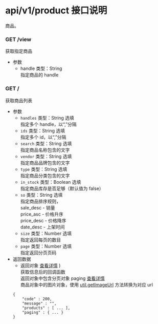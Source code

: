# api/v1/product 接口说明

商品。


### **GET /view**

获取指定商品

<!-- .api-param -->

* 参数
  * handle 类型：String<br/>指定商品的 handle

### **GET /**

获取商品列表

<!-- .api-param -->

* 参数
    * ```handles``` 类型：String 选填<br/>指定多个 handle，以“,”分隔
    * ```ids``` 类型：String 选填<br/>指定多个 id，以“,”分隔
    * ```search``` 类型：String 选填<br/>指定商品名称包含的文字
    * ```vendor``` 类型：String 选填<br/>指定商品品牌包含的文字
    * ```type``` 类型：String 选填<br/>指定商品分类包含的文字
    * ```in_stock``` 类型：Boolean 选填<br/>指定商品库存是否足够（默认值为 false）
    * ```so``` 类型：String 选填<br/>指定商品排序规则，<br/>sale_desc - 销量<br/>price_asc - 价格升序<br/>price_desc - 价格降序<br/>date_desc - 上架时间
    * ```size``` 类型：Number 选填<br/>指定返回每页的数目
    * ```page``` 类型：Number 选填<br/>指定返回分页页码
* 返回数据
    * 返回对象 [查看详情](/development/s/5432593471ea1e4f9f000013) )<br/>获取信息后的回调函数<br/>返回对象中包含分页对象 paging [查看详情](/development/s/5587c0b00abc3e41b300002d#-paging-)<br/>商品对象中的图片对象，使用 [util.getImageUrl](/development/s/5549f6f50abc3e22ec000011#-getimageurl-image_id-image_name-image_size-image_epoch-) 方法转换为对应 url
    ```
    {
        "code" : 200,
        "message" : "",
        "products" : [ ... ],
        "paging" : { ... }
    }
    ```

<!-- endapi -->